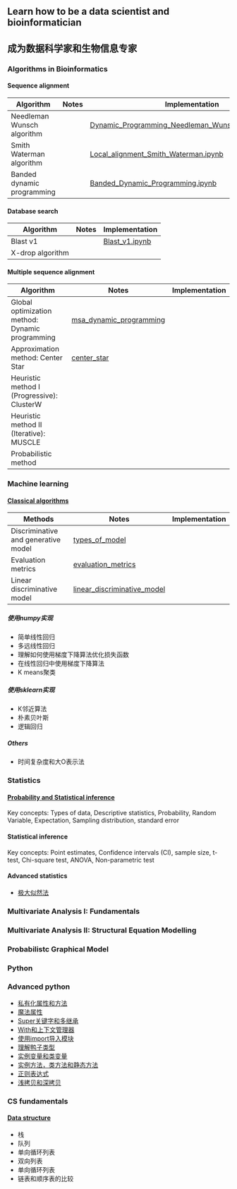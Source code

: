 ## Learn how to be a data scientist and bioinformatician
## 成为数据科学家和生物信息专家

### Algorithms in Bioinformatics
#### Sequence alignment
| Algorithm  | Notes | Implementation |
| ------------- | ------------- | ------------- |
| Needleman Wunsch algorithm | | [Dynamic_Programming_Needleman_Wunsch_algorithm.ipynb](Algorithms_in_bioinformatics/Implementation/Dynamic_Programming_Needleman_Wunsch_algorithm.ipynb) |
| Smith Waterman algorithm | | [Local_alignment_Smith_Waterman.ipynb](Algorithms_in_bioinformatics/Implementation/Local_alignment_Smith_Waterman.ipynb) |
| Banded dynamic programming | | [Banded_Dynamic_Programming.ipynb](Algorithms_in_bioinformatics/Implementation/Banded_Dynamic_Programming.ipynb) |

#### Database search
| Algorithm  | Notes | Implementation |
| ------------- | ------------- | ------------- |
| Blast v1 | | [Blast_v1.ipynb](Algorithms_in_bioinformatics/Implementation/Blast_v1.ipynb) |
| X-drop algorithm | | |

#### Multiple sequence alignment
| Algorithm  | Notes | Implementation |
| ------------- | ------------- | ------------- |
| Global optimization method: Dynamic programming  | [msa_dynamic_programming](Algorithms_in_bioinformatics/Notes/msa_dynamic_programming.pdf) |
| Approximation method: Center Star  | [center_star](Algorithms_in_bioinformatics/Notes/center_star.pdf) |
| Heuristic method I (Progressive): ClusterW | | 
| Heuristic method II (Iterative): MUSCLE | | 
| Probabilistic method | |

### Machine learning
#### [Classical algorithms](Machine_learning/Classical_algorithms)
| Methods  | Notes | Implementation |
| ------------- | ------------- | ------------- |
| Discriminative and generative model | [types_of_model](Machine_learning/Notes/types_of_model.pdf) | |
| Evaluation metrics | [evaluation_metrics](Machine_learning/Notes/evaluation_metrics.pdf) | |
| Linear discriminative model | [linear_discriminative_model](Machine_learning/Notes/linear_discriminative_model.pdf) | |

##### 使用numpy实现
- 简单线性回归
- 多远线性回归
- 理解如何使用梯度下降算法优化损失函数
- 在线性回归中使用梯度下降算法
- K means聚类

##### 使用sklearn实现
- K邻近算法
- 朴素贝叶斯
- 逻辑回归

##### Others
- 时间复杂度和大O表示法

### Statistics
#### [Probability and Statistical inference](Statistics/Probability/basic_statistics.pdf)
Key concepts: Types of data, Descriptive statistics, Probability, Random Variable, Expectation, Sampling distribution, standard error

#### Statistical inference
Key concepts: Point estimates, Confidence intervals (CI), sample size, t-test, Chi-square test, ANOVA, Non-parametric test

#### Advanced statistics
- [极大似然法](Statistics/Advanced_statistical_modelling/极大似然法.ipynb)


### Multivariate Analysis I: Fundamentals

### Multivariate Analysis II: Structural Equation Modelling

### Probabilistc Graphical Model

### Python
### Advanced python
- [私有化属性和方法](Python/Advanced_python/python中的私有化属性和方法.ipynb)
- [魔法属性](Python/Advanced_python/python中的魔法方法和魔法属性.ipynb)
- [Super关键字和多继承](Python/Advanced_python/super关键字和多继承.ipynb)
- [With和上下文管理器](Python/Advanced_python/with和上下文管理器.ipynb)
- [使用import导入模块](Python/Advanced_python/使用import导入模块.ipynb)
- [理解鸭子类型](Python/Advanced_python/使用鸭子类型实现多态.ipynb)
- [实例变量和类变量](Python/Advanced_python/实例变量和类变量.ipynb)
- [实例方法，类方法和静态方法](Python/Advanced_python/实例方法，类方法和静态方法.ipynb)
- [正则表达式](Python/Advanced_python/正则表达式.ipynb)
- [浅拷贝和深拷贝](Python/Advanced_python/深拷贝浅拷贝.ipynb)

### CS fundamentals
#### [Data structure](CS_fundamentals/Data_structure)
- 栈
- 队列
- 单向循环列表
- 双向列表
- 单向循环列表
- 链表和顺序表的比较

